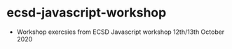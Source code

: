 # ecsd-javascript-workshop

- Workshop exercsies from ECSD Javascript workshop 12th/13th October 2020
